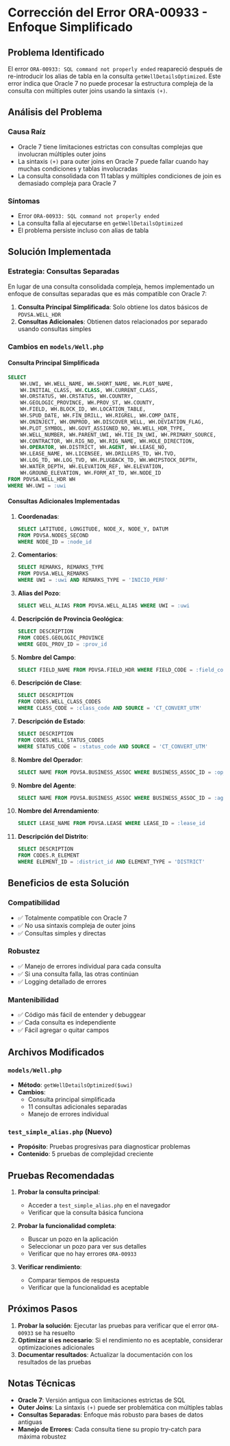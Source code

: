 # Corrección del Error ORA-00933 - Enfoque Simplificado

## Problema Identificado

El error `ORA-00933: SQL command not properly ended` reapareció después de re-introducir los alias de tabla en la consulta `getWellDetailsOptimized`. Este error indica que Oracle 7 no puede procesar la estructura compleja de la consulta con múltiples outer joins usando la sintaxis `(+)`.

## Análisis del Problema

### Causa Raíz
- Oracle 7 tiene limitaciones estrictas con consultas complejas que involucran múltiples outer joins
- La sintaxis `(+)` para outer joins en Oracle 7 puede fallar cuando hay muchas condiciones y tablas involucradas
- La consulta consolidada con 11 tablas y múltiples condiciones de join es demasiado compleja para Oracle 7

### Síntomas
- Error `ORA-00933: SQL command not properly ended`
- La consulta falla al ejecutarse en `getWellDetailsOptimized`
- El problema persiste incluso con alias de tabla

## Solución Implementada

### Estrategia: Consultas Separadas
En lugar de una consulta consolidada compleja, hemos implementado un enfoque de consultas separadas que es más compatible con Oracle 7:

1. **Consulta Principal Simplificada**: Solo obtiene los datos básicos de `PDVSA.WELL_HDR`
2. **Consultas Adicionales**: Obtienen datos relacionados por separado usando consultas simples

### Cambios en `models/Well.php`

#### Consulta Principal Simplificada
```sql
SELECT
    WH.UWI, WH.WELL_NAME, WH.SHORT_NAME, WH.PLOT_NAME,
    WH.INITIAL_CLASS, WH.CLASS, WH.CURRENT_CLASS,
    WH.ORSTATUS, WH.CRSTATUS, WH.COUNTRY, 
    WH.GEOLOGIC_PROVINCE, WH.PROV_ST, WH.COUNTY,
    WH.FIELD, WH.BLOCK_ID, WH.LOCATION_TABLE,
    WH.SPUD_DATE, WH.FIN_DRILL, WH.RIGREL, WH.COMP_DATE,
    WH.ONINJECT, WH.ONPROD, WH.DISCOVER_WELL, WH.DEVIATION_FLAG,
    WH.PLOT_SYMBOL, WH.GOVT_ASSIGNED_NO, WH.WELL_HDR_TYPE,
    WH.WELL_NUMBER, WH.PARENT_UWI, WH.TIE_IN_UWI, WH.PRIMARY_SOURCE,
    WH.CONTRACTOR, WH.RIG_NO, WH.RIG_NAME, WH.HOLE_DIRECTION,
    WH.OPERATOR, WH.DISTRICT, WH.AGENT, WH.LEASE_NO,
    WH.LEASE_NAME, WH.LICENSEE, WH.DRILLERS_TD, WH.TVD,
    WH.LOG_TD, WH.LOG_TVD, WH.PLUGBACK_TD, WH.WHIPSTOCK_DEPTH,
    WH.WATER_DEPTH, WH.ELEVATION_REF, WH.ELEVATION,
    WH.GROUND_ELEVATION, WH.FORM_AT_TD, WH.NODE_ID
FROM PDVSA.WELL_HDR WH
WHERE WH.UWI = :uwi
```

#### Consultas Adicionales Implementadas

1. **Coordenadas**:
   ```sql
   SELECT LATITUDE, LONGITUDE, NODE_X, NODE_Y, DATUM 
   FROM PDVSA.NODES_SECOND 
   WHERE NODE_ID = :node_id
   ```

2. **Comentarios**:
   ```sql
   SELECT REMARKS, REMARKS_TYPE 
   FROM PDVSA.WELL_REMARKS 
   WHERE UWI = :uwi AND REMARKS_TYPE = 'INICIO_PERF'
   ```

3. **Alias del Pozo**:
   ```sql
   SELECT WELL_ALIAS FROM PDVSA.WELL_ALIAS WHERE UWI = :uwi
   ```

4. **Descripción de Provincia Geológica**:
   ```sql
   SELECT DESCRIPTION 
   FROM CODES.GEOLOGIC_PROVINCE 
   WHERE GEOL_PROV_ID = :prov_id
   ```

5. **Nombre del Campo**:
   ```sql
   SELECT FIELD_NAME FROM PDVSA.FIELD_HDR WHERE FIELD_CODE = :field_code
   ```

6. **Descripción de Clase**:
   ```sql
   SELECT DESCRIPTION 
   FROM CODES.WELL_CLASS_CODES 
   WHERE CLASS_CODE = :class_code AND SOURCE = 'CT_CONVERT_UTM'
   ```

7. **Descripción de Estado**:
   ```sql
   SELECT DESCRIPTION 
   FROM CODES.WELL_STATUS_CODES 
   WHERE STATUS_CODE = :status_code AND SOURCE = 'CT_CONVERT_UTM'
   ```

8. **Nombre del Operador**:
   ```sql
   SELECT NAME FROM PDVSA.BUSINESS_ASSOC WHERE BUSINESS_ASSOC_ID = :op_id
   ```

9. **Nombre del Agente**:
   ```sql
   SELECT NAME FROM PDVSA.BUSINESS_ASSOC WHERE BUSINESS_ASSOC_ID = :agent_id
   ```

10. **Nombre del Arrendamiento**:
    ```sql
    SELECT LEASE_NAME FROM PDVSA.LEASE WHERE LEASE_ID = :lease_id
    ```

11. **Descripción del Distrito**:
    ```sql
    SELECT DESCRIPTION 
    FROM CODES.R_ELEMENT 
    WHERE ELEMENT_ID = :district_id AND ELEMENT_TYPE = 'DISTRICT'
    ```

## Beneficios de esta Solución

### Compatibilidad
- ✅ Totalmente compatible con Oracle 7
- ✅ No usa sintaxis compleja de outer joins
- ✅ Consultas simples y directas

### Robustez
- ✅ Manejo de errores individual para cada consulta
- ✅ Si una consulta falla, las otras continúan
- ✅ Logging detallado de errores

### Mantenibilidad
- ✅ Código más fácil de entender y debuggear
- ✅ Cada consulta es independiente
- ✅ Fácil agregar o quitar campos

## Archivos Modificados

### `models/Well.php`
- **Método**: `getWellDetailsOptimized($uwi)`
- **Cambios**: 
  - Consulta principal simplificada
  - 11 consultas adicionales separadas
  - Manejo de errores individual

### `test_simple_alias.php` (Nuevo)
- **Propósito**: Pruebas progresivas para diagnosticar problemas
- **Contenido**: 5 pruebas de complejidad creciente

## Pruebas Recomendadas

1. **Probar la consulta principal**:
   - Acceder a `test_simple_alias.php` en el navegador
   - Verificar que la consulta básica funciona

2. **Probar la funcionalidad completa**:
   - Buscar un pozo en la aplicación
   - Seleccionar un pozo para ver sus detalles
   - Verificar que no hay errores `ORA-00933`

3. **Verificar rendimiento**:
   - Comparar tiempos de respuesta
   - Verificar que la funcionalidad es aceptable

## Próximos Pasos

1. **Probar la solución**: Ejecutar las pruebas para verificar que el error `ORA-00933` se ha resuelto
2. **Optimizar si es necesario**: Si el rendimiento no es aceptable, considerar optimizaciones adicionales
3. **Documentar resultados**: Actualizar la documentación con los resultados de las pruebas

## Notas Técnicas

- **Oracle 7**: Versión antigua con limitaciones estrictas de SQL
- **Outer Joins**: La sintaxis `(+)` puede ser problemática con múltiples tablas
- **Consultas Separadas**: Enfoque más robusto para bases de datos antiguas
- **Manejo de Errores**: Cada consulta tiene su propio try-catch para máxima robustez 